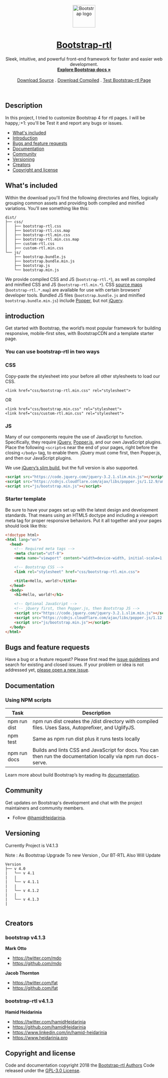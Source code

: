 

<p align="center">  
<img src="https://getbootstrap.com/docs/4.1/assets/brand/bootstrap-solid.svg" alt="Bootstrap logo" width=72 height=72>

  <h1 align="center">
    <a href="https://github.com/hamidHeidarinia/bootstrap-rtl/">
      Bootstrap-rtl
    </a>
  </h1>

  

  <p align="center">
    Sleek, intuitive, and powerful front-end framework for faster and easier web development.
    <br>
    <a href="https://getbootstrap.com/docs/4.0/"><strong>Explore Bootstrap docs »</strong></a>
    <br>
    <br>
    <a href="https://github.com/hamidHeidarinia/bootstrap-rtl/archive/master.zip">Download Source</a>
  .
  <a href="https://github.com/hamidHeidarinia/bootstrap-rtl/raw/master/bootstrap-rtl-4.1.3.zip">Download Compiled</a>
  .
  <a href="http://bootstrap-rtl.heidarinia.pro/">Test Bootstrap-rtl Page</a>
  </p>
</p>

<br>

## Description

<p>
  In this project, I tried to customize Bootstrap 4 for rtl pages.
  I will be happy,:+1: you'll  be Test it and report any bugs or issues.
</p>


- [What's included](#whats-included)
- [Introduction](#introduction)
- [Bugs and feature requests](#bugs-and-feature-requests)
- [Documentation](#documentation)
- [Community](#community)
- [Versioning](#versioning)
- [Creators](#creators)
- [Copyright and license](#copyright-and-license)



## What's included

Within the download you'll find the following directories and files, logically grouping common assets and providing both compiled and minified variations. You'll see something like this:

```
dist/
├── css/
│   ├── bootstrap-rtl.css
│   ├── bootstrap-rtl.css.map
│   ├── bootstrap-rtl.min.css
│   ├── bootstrap-rtl.min.css.map
│   ├── custom-rtl.css
│   ├── custom-rtl.min.css
└── js/
    ├── bootstrap.bundle.js
    ├── bootstrap.bundle.min.js
    ├── bootstrap.js
    └── bootstrap.min.js
```

We provide compiled CSS and JS (`bootstrap-rtl.*`), as well as compiled and minified CSS and JS (`bootstrap-rtl.min.*`). CSS [source maps](https://developers.google.com/web/tools/chrome-devtools/debug/readability/source-maps) (`bootstrap-rtl.*.map`) are available for use with certain browsers' developer tools. Bundled JS files (`bootstrap.bundle.js` and minified `bootstrap.bundle.min.js`) include [Popper](https://popper.js.org/), but not [jQuery](https://jquery.com/).

## introduction

Get started with Bootstrap, the world’s most popular framework for building responsive, mobile-first sites, with BootstrapCDN and a template starter page.

### You can use bootstrap-rtl in two ways
  
### CSS
Copy-paste the stylesheet <link> into your <head> before all other stylesheets to load our CSS.
  
```html5
<link href="css/bootstrap-rtl.min.css" rel="stylesheet">
```
OR

```html5
<link href="css/bootstrap.min.css" rel="stylesheet">
<link href="css/custom-rtl.min.css" rel="stylesheet">
```


### JS

<p>Many of our components require the use of JavaScript to function. Specifically, they require <a href="https://jquery.com">jQuery</a>, <a href="https://popper.js.org/">Popper.js</a>, and our own JavaScript plugins. Place the following <code class="highlighter-rouge">&lt;script&gt;</code>s near the end of your pages, right before the closing <code class="highlighter-rouge">&lt;/body&gt;</code> tag, to enable them. jQuery must come first, then Popper.js, and then our JavaScript plugins.</p>

<p>We use <a href="https://blog.jquery.com/2016/06/09/jquery-3-0-final-released/">jQuery’s slim build</a>, but the full version is also supported.</p>

```html
<script src="https://code.jquery.com/jquery-3.2.1.slim.min.js"></script>
<script src="https://cdnjs.cloudflare.com/ajax/libs/popper.js/1.12.9/umd/popper.min.js"></script>
<script src="js/bootstrap.min.js"></script>
```




### Starter template

Be sure to have your pages set up with the latest design and development standards. That means using an HTML5 doctype and including a viewport meta tag for proper responsive behaviors. Put it all together and your pages should look like this:

```html
<!doctype html>
<html lang="en">
  <head>
    <!-- Required meta tags -->
    <meta charset="utf-8">
    <meta name="viewport" content="width=device-width, initial-scale=1, shrink-to-fit=no">

    <!-- Bootstrap CSS -->
    <link rel="stylesheet" href="css/bootstrap-rtl.min.css">

    <title>Hello, world!</title>
  </head>
  <body>
    <h1>Hello, world!</h1>

    <!-- Optional JavaScript -->
    <!-- jQuery first, then Popper.js, then Bootstrap JS -->
    <script src="https://code.jquery.com/jquery-3.2.1.slim.min.js"></script>
    <script src="https://cdnjs.cloudflare.com/ajax/libs/popper.js/1.12.9/umd/popper.min.js"></script>
    <script src="js/bootstrap.min.js"></script>
  </body>
</html>
```


## Bugs and feature requests

Have a bug or a feature request? Please first read the [issue guidelines](https://github.com/hamidHeidarinia/bootstrap-rtl/issues) and search for existing and closed issues. If your problem or idea is not addressed yet, [please open a new issue](https://github.com/hamidHeidarinia/bootstrap-rtl/issues/new).


## Documentation

### Using NPM scripts

| Task | Description |
| ------ | ------ |
| npm run dist | npm run dist creates the /dist directory with compiled files. Uses Sass, Autoprefixer, and UglifyJS. |
| npm test | Same as npm run dist plus it runs tests locally |
| npm run docs   | Builds and lints CSS and JavaScript for docs. You can then run the documentation locally via npm run docs-serve. |

Learn more about build Bootstrap’s by reading its [documentation](http://getbootstrap.com/docs/4.0/getting-started/build-tools/).


## Community

Get updates on Bootstrap's development and chat with the project maintainers and community members.

- Follow [@hamidHeidarinia](https://twitter.com/hamidHeidarinia).



## Versioning

<p>
  Currently Project is V4.1.3
  
  Note :  As Bootstrap Upgrade To new Version , Our BT-RTL Also Will Update
</p>

```
Version
├── v 4.0
|   └── v 4.1
|   |
|   └── v 4.1.1
|   |
|   └── v 4.1.2
|   |
|   └── v 4.1.3
|
 

```

## Creators


### bootstrap v4.1.3

**Mark Otto**

- <https://twitter.com/mdo>
- <https://github.com/mdo>

**Jacob Thornton**

- <https://twitter.com/fat>
- <https://github.com/fat>

### bootstrap-rtl v4.1.3

**Hamid Heidarinia**

- <https://twitter.com/hamidHeidarinia>
- <https://github.com/hamidHeidarinia>
- <https://www.linkedin.com/in/hamid-heidarinia>
- <https://www.heidarinia.pro>

## Copyright and license

Code and documentation copyright 2018 the [Bootstrap-rtl Authors](https://github.com/hamidHeidarinia) Code released under the [GPL-3.0 License](https://github.com/hamidHeidarinia/bootstrap-rtl/blob/master/LICENSE). 
